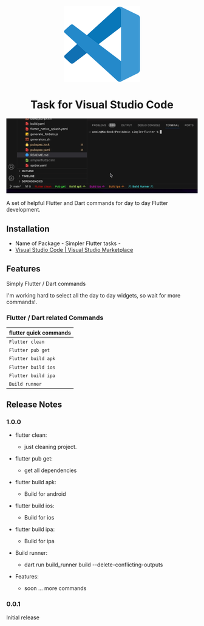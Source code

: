 <div align="center">
<!--   <a href="https://marketplace.visualstudio.com/items?itemName=Eldiyar-Dev.simpler-flutter-tasks", width=350>
    <img src="./images/eldiyar_profile_icon.png" />
  </a> -->
  <a>
    <img src="./images/vscode.png"/>
  </a>

  <h1>Task for Visual Studio Code</h1>

</div>

![snippets in action](./images/simpler-flutter-tasks-commands.gif)


A set of helpful Flutter and Dart commands for day to day Flutter development.

## Installation

- Name of Package - Simpler Flutter tasks -
- [Visual Studio Code | Visual Studio Marketplace](https://marketplace.visualstudio.com/items?itemName=Eldiyar-Dev.simpler-flutter-tasks)


## Features

Simply Flutter / Dart commands

I'm working hard to select all the day to day widgets, so wait for more commands!.

### Flutter / Dart related Commands

| flutter quick commands   |
| ------------------------------------ |
| `Flutter clean`                      |
| `Flutter pub get`                    |
| `Flutter build apk`                  |
| `Flutter build ios`                  |
| `Flutter build ipa`                  |
| `Build runner`                       |

## Release Notes

### 1.0.0

- flutter clean:
  - just cleaning project.
- flutter pub get:
  - get all dependencies 
- flutter build apk:
  - Build for android
- flutter build ios:
  - Build for ios
- flutter build ipa:
  - Build for ipa
- Build runner:
  - dart run build_runner build --delete-conflicting-outputs

- Features:
  - soon ... more commands

### 0.0.1

Initial release
